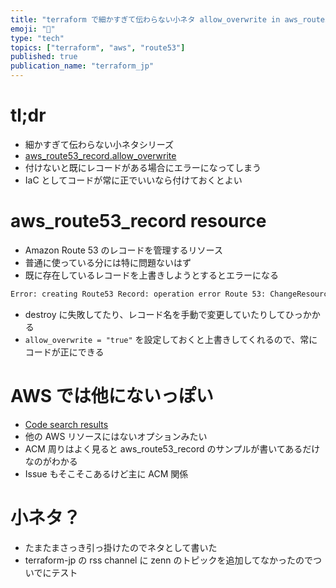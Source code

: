 ```yaml
---
title: "terraform で細かすぎて伝わらない小ネタ allow_overwrite in aws_route53_record"
emoji: "🤏"
type: "tech"
topics: ["terraform", "aws", "route53"]
published: true
publication_name: "terraform_jp"
---
```


# tl;dr

- 細かすぎて伝わらない小ネタシリーズ
- [aws_route53_record.allow_overwrite](https://registry.terraform.io/providers/hashicorp/aws/latest/docs/resources/route53_record#allow_overwrite)
- 付けないと既にレコードがある場合にエラーになってしまう
- IaC としてコードが常に正でいいなら付けておくとよい

# aws_route53_record resource

- Amazon Route 53 のレコードを管理するリソース
- 普通に使っている分には特に問題ないはず
- 既に存在しているレコードを上書きしようとするとエラーになる

```bash
Error: creating Route53 Record: operation error Route 53: ChangeResourceRecordSets, https response error StatusCode: 400, RequestID: XXXXXX, InvalidChangeBatch: [Tried to create resource record set [name='XXXXXXX.', type='CNAME'] but it already exists]
```

- destroy に失敗してたり、レコード名を手動で変更していたりしてひっかかる
- `allow_overwrite = "true"` を設定しておくと上書きしてくれるので、常にコードが正にできる

# AWS では他にないっぽい

- [Code search results](https://github.com/search?q=repo%3Ahashicorp%2Fterraform-provider-aws+allow_overwrite+path%3Awebsite%2Fdocs%2Fr%2F&type=code)
- 他の AWS リソースにはないオプションみたい
- ACM 周りはよく見ると aws_route53_record のサンプルが書いてあるだけなのがわかる
- Issue もそこそこあるけど主に ACM 関係

# 小ネタ？

- たまたまさっき引っ掛けたのでネタとして書いた
- terraform-jp の rss channel に zenn のトピックを追加してなかったのでついでにテスト
